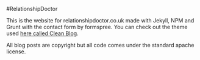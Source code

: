 #RelationshipDoctor

This is the website for relationshipdoctor.co.uk made with Jekyll, NPM and Grunt with the contact form by formspree. You can check out the theme used [here called Clean Blog](http://startbootstrap.com/template-overviews/clean-blog/).

All blog posts are copyright but all code comes under the standard apache license.
